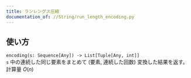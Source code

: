 ```yaml
---
title: ランレングス圧縮
documentation_of: //String/run_length_encoding.py
---
```

## 使い方
`encoding(s: Sequence[Any]) -> List[Tuple[Any, int]]`  
`s` 中の連続した同じ要素をまとめて (要素, 連続した回数) 変換した結果を返す。計算量 $O(n)$

